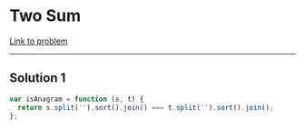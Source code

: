 # Two Sum

[Link to problem](https://leetcode.com/problems/valid-anagram/)

---

## Solution 1

```js
var isAnagram = function (s, t) {
  return s.split('').sort().join() === t.split('').sort().join();
};
```
